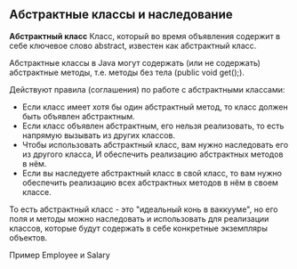 ## Абстрактные классы и наследование

**Абстрактный класс**
Класс, который во время объявления содержит в себе ключевое слово abstract, известен
как абстрактный класс.

Абстрактные классы в Java могут содержать (или не содержать) абстрактные методы,
т.е. методы без тела (public void get();).

Действуют правила (соглашения) по работе с абстрактными классами:
* Если класс имеет хотя бы один абстрактный метод, то класс должен быть объявлен абстрактным.
* Если класс объявлен абстрактным, его нельзя реализовать, то есть напрямую вызывать из других классов.
* Чтобы использовать абстрактный класс, вам нужно наследовать его из другого класса,
  И обеспечить реализацию абстрактных методов в нём.
* Если вы наследуете абстрактный класс в свой класс, то вам нужно обеспечить реализацию
  всех абстрактных методов в нём в своем классе.

То есть абстрактный класс - это "идеальный конь в ваккууме", но его поля и методы можно наследовать
и использовать для реализации классов, которые будут содержать в себе конкретные экземпляры объектов.

Пример Employee и Salary